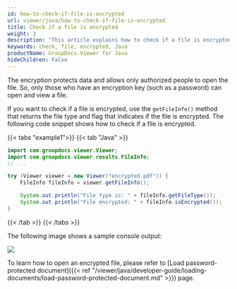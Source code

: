 ```yaml
---
id: how-to-check-if-file-is-encrypted
url: viewer/java/how-to-check-if-file-is-encrypted
title: Check if a file is encrypted
weight: 3
description: "This article explains how to check if a file is encrypted using Java with GroupDocs.Viewer for Java."
keywords: check, file, encrypted, Java
productName: GroupDocs.Viewer for Java
hideChildren: False
---
```


The encryption protects data and allows only authorized people to open the file. So, only those who have an encryption key (such as a password) can open and view a file.

If you want to check if a file is encrypted, use the `getFileInfo()` method that returns the file type and flag that indicates if the file is encrypted. The following code snippet shows how to check if a file is encrypted.

{{< tabs "example1">}}
{{< tab "Java" >}}
```java
import com.groupdocs.viewer.Viewer;
import com.groupdocs.viewer.results.FileInfo;
// ...

try (Viewer viewer = new Viewer("encrypted.pdf")) {
    FileInfo fileInfo = viewer.getFileInfo();

    System.out.println("File type is: " + fileInfo.getFileType());
    System.out.println("File encrypted: " + fileInfo.isEncrypted());
}

```
{{< /tab >}}
{{< /tabs >}}

The following image shows a sample console output:

![](/viewer/java/images/how-to-check-if-file-is-encrypted.png)

To learn how to open an encrypted file, please refer to [Load password-protected document]({{< ref "/viewer/java/developer-guide/loading-documents/load-password-protected-document.md" >}}) page.
